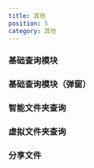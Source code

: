 ```yaml
---
title: 其他
position: 5
category: 其他
---
```

### 基础查询模块
### 基础查询模块（弹窗）
### 智能文件夹查询
### 虚拟文件夹查询
### 分享文件